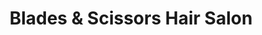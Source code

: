---
title: "Blades & Scissors Hair Salon"
url: /delta/blades-and-scissors-hair-salon/
shop: hairdresser
---